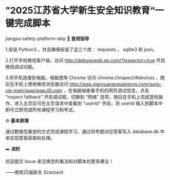 # ”2025江苏省大学新生安全知识教育“一键完成脚本
jiangsu-safety-platform-skip
**🤔 食用指导**

1.安装 Python3 ，并且确保安装了这三个库： requests ， sqlite3 和 json。

2.打开手机微信客户端，访问  http://debugxweb.qq.com/?inspector=true 开启微信调试功能。

3.将手机连接到电脑，电脑使用 Chrome 访问 chrome://inspect/#devices ，随后在手机上使用微信浏览器访问 http://wap.xiaoyuananquantong.com/guns-vip-main/wap/wapJSLogin ，在电脑端查看手机的网页调试信息，点击 “inspect fallback” 开启调试框，切换到 “网络” 选项，随后在手机上完成登陆操作，进入主页后可在主页请求中查看到 "userId" 字段，将 userId 输入到脚本中即可立即完成所有课程学习和考试。

⚙ **基本原理**

通过数据包重放的方式完成课程学习，通过将考题对应答案写入 database.db 中来实现答案获取和处理。

✒️ **进阶**

欢迎提交 Issue 来交换您的看法和对脚本的更多建议！

——南晓25届新生 Scwizard
